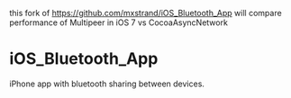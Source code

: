 this fork of https://github.com/mxstrand/iOS_Bluetooth_App will compare performance of Multipeer in iOS 7 vs CocoaAsyncNetwork

iOS_Bluetooth_App
=================

iPhone app with bluetooth sharing between devices.
